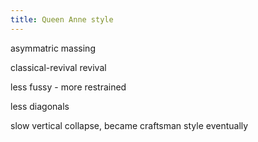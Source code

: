 ```yaml
---
title: Queen Anne style
---
```


asymmatric massing

classical-revival revival

less fussy - more restrained

less diagonals

slow vertical collapse, became craftsman style eventually
